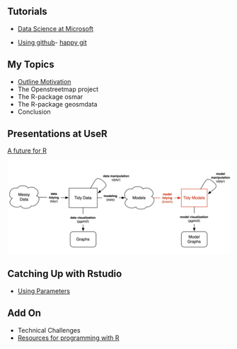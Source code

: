 Tutorials
---------

-   [Data Science at
    Microsoft](https://azure.microsoft.com/en-us/documentation/articles/machine-learning-data-science-provision-vm/)

-   [Using github](http://user2016.org/tutorials/01.html)- [happy
    git](http://happygitwithr.com/workshops.html#user-2016-stanford)

My Topics
---------

-   [Outline
    Motivation](https://github.com/Japhilko/UseR16/blob/master/slides/A_Intro.Rmd)
-   The Openstreetmap project
-   The R-package osmar
-   The R-package geosmdata
-   Conclusion

Presentations at UseR
---------------------

[A future for
R](http://www.r-bloggers.com/a-future-for-r-slides-from-user-2016/)

![Slides Hadley Wickham](figure/HadleySlide.jpg)

Catching Up with Rstudio
------------------------

-   [Using
    Parameters](http://rmarkdown.rstudio.com/developer_parameterized_reports.html)

Add On
------

-   Technical Challenges
-   [Resources for programming with
    R](http://www.r-bloggers.com/my-main-resources-for-r-programming/)
